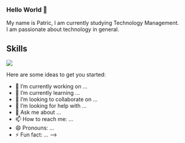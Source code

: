 ### Hello World 👋
My name is Patric, I am currently studying Technology Management.
<br>
I am passionate about technology in general.
<br>


<h2> Skills </h2>
<img src="{https://img.shields.io/badge/Gmail-D14836?style=for-the-badge&logo=gmail&logoColor=white}" />

Here are some ideas to get you started:

- 🔭 I’m currently working on ...
- 🌱 I’m currently learning ...
- 👯 I’m looking to collaborate on ...
- 🤔 I’m looking for help with ...
- 💬 Ask me about ...
- 📫 How to reach me: ...
- 😄 Pronouns: ...
- ⚡ Fun fact: ...
-->
